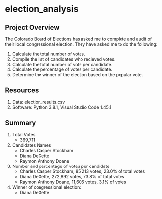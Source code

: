 # election_analysis

## Project Overview

The Colorado Board of Elections has asked me to complete and audit of their local congressional election. They have asked me to do the following:

1. Calculate the total number of votes.
2. Compile the list of candidates who recieved votes.
3. Calculate the total number of vote per candidate.
4. Calculate the percentage of votes per candidate.
5. Determine the winner of the election based on the popular vote.

## Resources

1. Data: election_results.csv
2. Software: Python 3.8.1, Visual Studio Code 1.45.1

## Summary

1. Total Votes
    - 369,711
2. Candidates Names
    - Charles Casper Stockham
    - Diana DeGette
    - Raymon Anthony Doane
3. Number and percentage of votes per candidate
    - Charles Casper Stockham, 85,213 votes, 23.0% of total votes
    - Diana DeGette, 272,892 votes, 73.8% of total votes
    - Raymon Anthony Doane, 11,606 votes, 3.1% of votes
4. Winner of congressional election:
    - Diana DeGette
